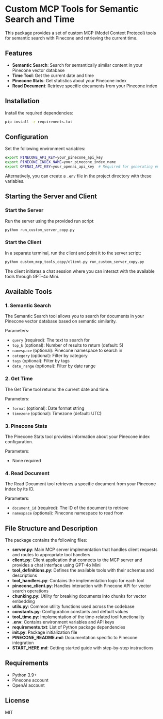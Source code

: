 # Custom MCP Tools for Semantic Search and Time

This package provides a set of custom MCP (Model Context Protocol) tools for semantic search with Pinecone and retrieving the current time.

## Features

- **Semantic Search**: Search for semantically similar content in your Pinecone vector database
- **Time Tool**: Get the current date and time
- **Pinecone Stats**: Get statistics about your Pinecone index
- **Read Document**: Retrieve specific documents from your Pinecone index

## Installation

Install the required dependencies:

```bash
pip install -r requirements.txt
```

## Configuration

Set the following environment variables:

```bash
export PINECONE_API_KEY=your_pinecone_api_key
export PINECONE_INDEX_NAME=your_pinecone_index_name
export OPENAI_API_KEY=your_openai_api_key  # Required for generating embeddings
```

Alternatively, you can create a `.env` file in the project directory with these variables.

## Starting the Server and Client

### Start the Server

Run the server using the provided run script:

```bash
python run_custom_server_copy.py
```

### Start the Client

In a separate terminal, run the client and point it to the server script:

```bash
python custom_mcp_tools_copy/client.py run_custom_server_copy.py
```

The client initiates a chat session where you can interact with the available tools through GPT-4o Mini.

## Available Tools

### 1. Semantic Search

The Semantic Search tool allows you to search for documents in your Pinecone vector database based on semantic similarity.

Parameters:
- `query` (required): The text to search for
- `top_k` (optional): Number of results to return (default: 5)
- `namespace` (optional): Pinecone namespace to search in
- `category` (optional): Filter by category
- `tags` (optional): Filter by tags
- `date_range` (optional): Filter by date range

### 2. Get Time

The Get Time tool returns the current date and time.

Parameters:
- `format` (optional): Date format string
- `timezone` (optional): Timezone (default: UTC)

### 3. Pinecone Stats

The Pinecone Stats tool provides information about your Pinecone index configuration.

Parameters:
- None required

### 4. Read Document

The Read Document tool retrieves a specific document from your Pinecone index by its ID.

Parameters:
- `document_id` (required): The ID of the document to retrieve
- `namespace` (optional): Pinecone namespace to read from

## File Structure and Description

The package contains the following files:

- **server.py**: Main MCP server implementation that handles client requests and routes to appropriate tool handlers
- **client.py**: Client application that connects to the MCP server and provides a chat interface using GPT-4o Mini
- **tool_definitions.py**: Defines the available tools with their schemas and descriptions
- **tool_handlers.py**: Contains the implementation logic for each tool
- **pinecone_client.py**: Handles interaction with Pinecone API for vector search operations
- **chunking.py**: Utility for breaking documents into chunks for vector embedding
- **utils.py**: Common utility functions used across the codebase
- **constants.py**: Configuration constants and default values
- **tool_time.py**: Implementation of the time-related tool functionality
- **.env**: Contains environment variables and API keys
- **requirements.txt**: List of Python package dependencies
- **__init__.py**: Package initialization file
- **PINECONE_README.md**: Documentation specific to Pinecone integration
- **START_HERE.md**: Getting started guide with step-by-step instructions

## Requirements

- Python 3.9+
- Pinecone account
- OpenAI account

## License

MIT 